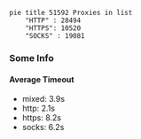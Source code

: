 
```mermaid
pie title 51592 Proxies in list
    "HTTP" : 28494
    "HTTPS": 10520
    "SOCKS" : 19081
```

### Some Info
#### Average Timeout

- mixed: 3.9s
- http: 2.1s
- https: 8.2s
- socks: 6.2s